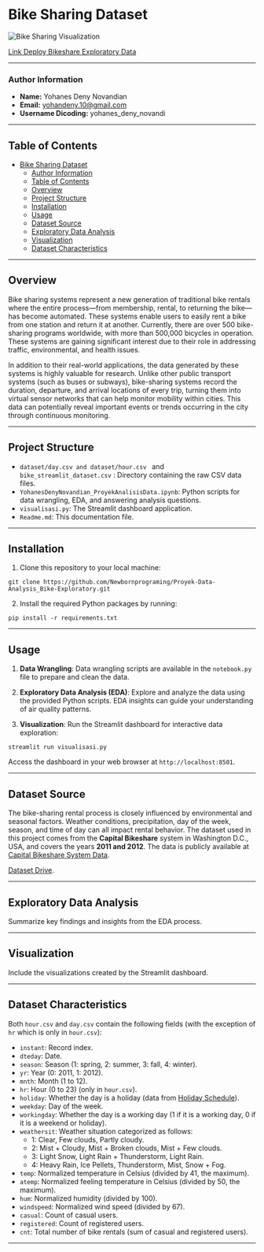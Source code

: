 # Bike Sharing Dataset 

![Bike Sharing Visualization](visualisasi.gif)

[Link Deploy Bikeshare Exploratory Data](https://analysisbike.streamlit.app/)

---

### Author Information
- **Name:** Yohanes Deny Novandian
- **Email:** yohandeny.10@gmail.com
- **Username Dicoding:** yohanes_deny_novandi

---

## Table of Contents
- [Bike Sharing Dataset](#bike-sharing-dataset)
    - [Author Information](#author-information)
  - [Table of Contents](#table-of-contents)
  - [Overview](#overview)
  - [Project Structure](#project-structure)
  - [Installation](#installation)
  - [Usage](#usage)
  - [Dataset Source](#dataset-source)
  - [Exploratory Data Analysis](#exploratory-data-analysis)
  - [Visualization](#visualization)
  - [Dataset Characteristics](#dataset-characteristics)

---

## Overview

Bike sharing systems represent a new generation of traditional bike rentals where the entire process—from membership, rental, to returning the bike—has become automated. These systems enable users to easily rent a bike from one station and return it at another. Currently, there are over 500 bike-sharing programs worldwide, with more than 500,000 bicycles in operation. These systems are gaining significant interest due to their role in addressing traffic, environmental, and health issues.

In addition to their real-world applications, the data generated by these systems is highly valuable for research. Unlike other public transport systems (such as buses or subways), bike-sharing systems record the duration, departure, and arrival locations of every trip, turning them into virtual sensor networks that can help monitor mobility within cities. This data can potentially reveal important events or trends occurring in the city through continuous monitoring.

---

## Project Structure
- `dataset/day.csv and dataset/hour.csv ` and ` bike_streamlit_dataset.csv ` : Directory containing the raw CSV data files.
- `YohanesDenyNovandian_ProyekAnalisisData.ipynb`: Python scripts for data wrangling, EDA, and answering analysis questions.
- `visualisasi.py`: The Streamlit dashboard application.
- `Readme.md`: This documentation file.

---

## Installation
1. Clone this repository to your local machine:
```
git clone https://github.com/Newbornprograming/Proyek-Data-Analysis_Bike-Exploratory.git
```
2. Install the required Python packages by running:
```
pip install -r requirements.txt
```
---

## Usage
1. **Data Wrangling**: Data wrangling scripts are available in the `notebook.py` file to prepare and clean the data.

2. **Exploratory Data Analysis (EDA)**: Explore and analyze the data using the provided Python scripts. EDA insights can guide your understanding of air quality patterns.

3. **Visualization**: Run the Streamlit dashboard for interactive data exploration:

```
streamlit run visualisasi.py
```
Access the dashboard in your web browser at `http://localhost:8501`.

---

## Dataset Source

The bike-sharing rental process is closely influenced by environmental and seasonal factors. Weather conditions, precipitation, day of the week, season, and time of day can all impact rental behavior. The dataset used in this project comes from the **Capital Bikeshare** system in Washington D.C., USA, and covers the years **2011 and 2012**. The data is publicly available at [Capital Bikeshare System Data](https://capitalbikeshare.com/system-data). 

 [Dataset Drive](https://drive.google.com/file/d/1RaBmV6Q6FYWU4HWZs80Suqd7KQC34diQ/view).

---

## Exploratory Data Analysis
Summarize key findings and insights from the EDA process.

---

## Visualization
Include the visualizations created by the Streamlit dashboard.

---

## Dataset Characteristics

Both `hour.csv` and `day.csv` contain the following fields (with the exception of `hr` which is only in `hour.csv`):

- `instant`: Record index.
- `dteday`: Date.
- `season`: Season (1: spring, 2: summer, 3: fall, 4: winter).
- `yr`: Year (0: 2011, 1: 2012).
- `mnth`: Month (1 to 12).
- `hr`: Hour (0 to 23) (only in `hour.csv`).
- `holiday`: Whether the day is a holiday (data from [Holiday Schedule](http://dchr.dc.gov/page/holiday-schedule)).
- `weekday`: Day of the week.
- `workingday`: Whether the day is a working day (1 if it is a working day, 0 if it is a weekend or holiday).
- `weathersit`: Weather situation categorized as follows:
  - 1: Clear, Few clouds, Partly cloudy.
  - 2: Mist + Cloudy, Mist + Broken clouds, Mist + Few clouds.
  - 3: Light Snow, Light Rain + Thunderstorm, Light Rain.
  - 4: Heavy Rain, Ice Pellets, Thunderstorm, Mist, Snow + Fog.
- `temp`: Normalized temperature in Celsius (divided by 41, the maximum).
- `atemp`: Normalized feeling temperature in Celsius (divided by 50, the maximum).
- `hum`: Normalized humidity (divided by 100).
- `windspeed`: Normalized wind speed (divided by 67).
- `casual`: Count of casual users.
- `registered`: Count of registered users.
- `cnt`: Total number of bike rentals (sum of casual and registered users).

---

